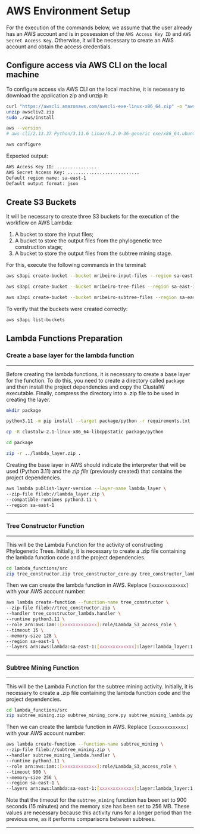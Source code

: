 # AWS Environment Setup

For the execution of the commands below, we assume that the user already has an AWS account and is in possession of the `AWS Access Key ID` and `AWS Secret Access Key`. Otherwise, it will be necessary to create an AWS account and obtain the access credentials.

## Configure access via AWS CLI on the local machine

To configure access via AWS CLI on the local machine, it is necessary to download the application zip and unzip it:

```bash
curl "https://awscli.amazonaws.com/awscli-exe-linux-x86_64.zip" -o "awscliv2.zip"
unzip awscliv2.zip
sudo ./aws/install

aws --version
# aws-cli/2.13.37 Python/3.11.6 Linux/6.2.0-36-generic exe/x86_64.ubuntu.22 prompt/off
```

```bash
aws configure
```

Expected output:

```bash
AWS Access Key ID: ...............
AWS Secret Access Key: ...........................
Default region name: sa-east-1
Default output format: json
```

## Create S3 Buckets

It will be necessary to create three S3 buckets for the execution of the workflow on AWS Lambda:

1. A bucket to store the input files;
2. A bucket to store the output files from the phylogenetic tree construction stage;
3. A bucket to store the output files from the subtree mining stage.

For this, execute the following commands in the terminal:

```bash
aws s3api create-bucket --bucket mribeiro-input-files --region sa-east-1 --create-bucket-configuration LocationConstraint=sa-east-1

aws s3api create-bucket --bucket mribeiro-tree-files --region sa-east-1 --create-bucket-configuration LocationConstraint=sa-east-1

aws s3api create-bucket --bucket mribeiro-subtree-files --region sa-east-1 --create-bucket-configuration LocationConstraint=sa-east-1
```

To verify that the buckets were created correctly:

```bash
aws s3api list-buckets
```

## Lambda Functions Preparation

### Create a base layer for the lambda function

___

Before creating the lambda functions, it is necessary to create a base layer for the function. To do this, you need to create a directory called `package` and then install the project dependencies and copy the ClustalW executable. Finally, compress the directory into a .zip file to be used in creating the layer.

```bash
mkdir package

python3.11 -m pip install --target package/python -r requirements.txt

cp -R clustalw-2.1-linux-x86_64-libcppstatic package/python

cd package

zip -r ../lambda_layer.zip .
```

Creating the base layer in AWS should indicate the interpreter that will be used (Python 3.11) and the *zip file* (previously created) that contains the project dependencies.

```bash
aws lambda publish-layer-version --layer-name lambda_layer \
--zip-file fileb://lambda_layer.zip \
--compatible-runtimes python3.11 \
--region sa-east-1
```

___

### Tree Constructor Function

___

This will be the Lambda Function for the activity of constructing Phylogenetic Trees. Initially, it is necessary to create a .zip file containing the lambda function code and the project dependencies.

```bash
cd lambda_functions/src 
zip tree_constructor.zip tree_constructor_core.py tree_constructor_lambda.py file_utils.py
```

Then we can create the lambda function in AWS. Replace `[xxxxxxxxxxxxx]` with your AWS account number:

```bash
aws lambda create-function --function-name tree_constructor \
--zip-file fileb://tree_constructor.zip \
--handler tree_constructor_lambda.handler \
--runtime python3.11 \
--role arn:aws:iam::[xxxxxxxxxxxxx]:role/Lambda_S3_access_role \
--timeout 15 \
--memory-size 128 \
--region sa-east-1 \
--layers arn:aws:lambda:sa-east-1:[xxxxxxxxxxxxx]:layer:lambda_layer:1
```

___


### Subtree Mining Function

___

This will be the Lambda Function for the subtree mining activity. Initially, it is necessary to create a .zip file containing the lambda function code and the project dependencies.

```bash
cd lambda_functions/src
zip subtree_mining.zip subtree_mining_core.py subtree_mining_lambda.py file_utils.py
```

Then we can create the lambda function in AWS. Replace `[xxxxxxxxxxxxx]` with your AWS account number:

```bash
aws lambda create-function --function-name subtree_mining \
--zip-file fileb://subtree_mining.zip \
--handler subtree_mining_lambda.handler \
--runtime python3.11 \
--role arn:aws:iam::[xxxxxxxxxxxxx]:role/Lambda_S3_access_role \
--timeout 900 \
--memory-size 256 \
--region sa-east-1 \
--layers arn:aws:lambda:sa-east-1:[xxxxxxxxxxxxx]:layer:lambda_layer:1
```

Note that the timeout for the `subtree_mining` function has been set to 900 seconds (15 minutes) and the memory size has been set to 256 MB. These values are necessary because this activity runs for a longer period than the previous one, as it performs comparisons between subtrees.
___
